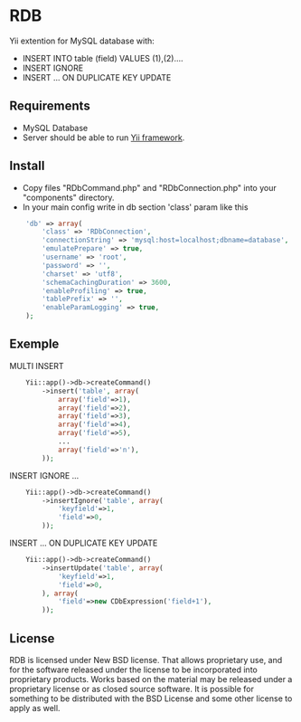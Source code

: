 RDB
=====

Yii extention for MySQL database with:
- INSERT INTO table (field) VALUES (1),(2)....
- INSERT IGNORE
- INSERT ... ON DUPLICATE KEY UPDATE

Requirements
------------

- MySQL Database
- Server should be able to run [Yii framework](http://www.yiiframework.com/).

Install
-------

- Copy files "RDbCommand.php" and "RDbConnection.php" into your "components" directory.
- In your main config write in db section 'class' param like this

```php
	'db' => array(
		'class' => 'RDbConnection',
		'connectionString' => 'mysql:host=localhost;dbname=database',
		'emulatePrepare' => true,
		'username' => 'root',
		'password' => '',
		'charset' => 'utf8',
		'schemaCachingDuration' => 3600,
		'enableProfiling' => true,
		'tablePrefix' => '',
		'enableParamLogging' => true,
	);
```

Exemple
-------

MULTI INSERT
```php
	Yii::app()->db->createCommand()
		->insert('table', array(
			array('field'=>1),
			array('field'=>2),
			array('field'=>3),
			array('field'=>4),
			array('field'=>5),
			...
			array('field'=>'n'),
		));
```

INSERT IGNORE ...
```php
	Yii::app()->db->createCommand()
		->insertIgnore('table', array(
			'keyfield'=>1,
			'field'=>0,
		));
```

INSERT ... ON DUPLICATE KEY UPDATE
```php
	Yii::app()->db->createCommand()
		->insertUpdate('table', array(
			'keyfield'=>1,
			'field'=>0,
		), array(
			'field'=>new CDbExpression('field+1'),
		));
```

License
-------

RDB is licensed under New BSD license. That allows proprietary use, and for
the software released under the license to be incorporated into proprietary
products. Works based on the material may be released under a proprietary license
or as closed source software. It is possible for something to be distributed
with the BSD License and some other license to apply as well.
